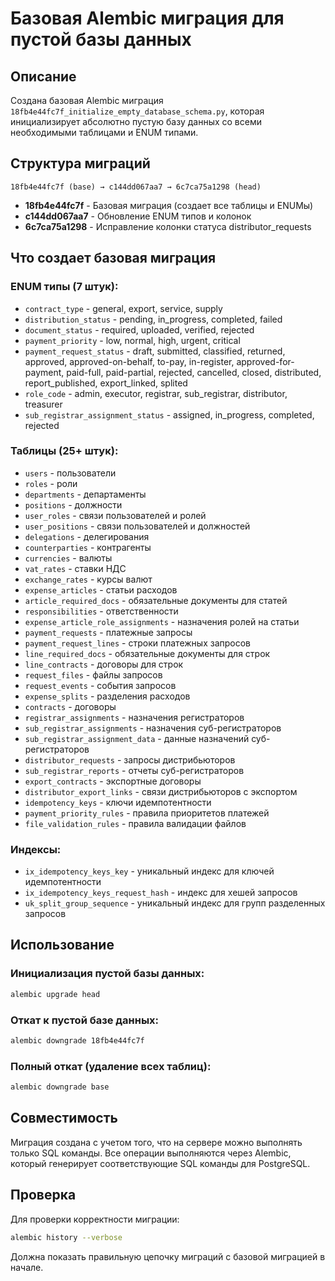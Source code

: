 # Базовая Alembic миграция для пустой базы данных

## Описание

Создана базовая Alembic миграция `18fb4e44fc7f_initialize_empty_database_schema.py`, которая инициализирует абсолютно пустую базу данных со всеми необходимыми таблицами и ENUM типами.

## Структура миграций

```
18fb4e44fc7f (base) → c144dd067aa7 → 6c7ca75a1298 (head)
```

- **18fb4e44fc7f** - Базовая миграция (создает все таблицы и ENUMы)
- **c144dd067aa7** - Обновление ENUM типов и колонок
- **6c7ca75a1298** - Исправление колонки статуса distributor_requests

## Что создает базовая миграция

### ENUM типы (7 штук):
- `contract_type` - general, export, service, supply
- `distribution_status` - pending, in_progress, completed, failed
- `document_status` - required, uploaded, verified, rejected
- `payment_priority` - low, normal, high, urgent, critical
- `payment_request_status` - draft, submitted, classified, returned, approved, approved-on-behalf, to-pay, in-register, approved-for-payment, paid-full, paid-partial, rejected, cancelled, closed, distributed, report_published, export_linked, splited
- `role_code` - admin, executor, registrar, sub_registrar, distributor, treasurer
- `sub_registrar_assignment_status` - assigned, in_progress, completed, rejected

### Таблицы (25+ штук):
- `users` - пользователи
- `roles` - роли
- `departments` - департаменты
- `positions` - должности
- `user_roles` - связи пользователей и ролей
- `user_positions` - связи пользователей и должностей
- `delegations` - делегирования
- `counterparties` - контрагенты
- `currencies` - валюты
- `vat_rates` - ставки НДС
- `exchange_rates` - курсы валют
- `expense_articles` - статьи расходов
- `article_required_docs` - обязательные документы для статей
- `responsibilities` - ответственности
- `expense_article_role_assignments` - назначения ролей на статьи
- `payment_requests` - платежные запросы
- `payment_request_lines` - строки платежных запросов
- `line_required_docs` - обязательные документы для строк
- `line_contracts` - договоры для строк
- `request_files` - файлы запросов
- `request_events` - события запросов
- `expense_splits` - разделения расходов
- `contracts` - договоры
- `registrar_assignments` - назначения регистраторов
- `sub_registrar_assignments` - назначения суб-регистраторов
- `sub_registrar_assignment_data` - данные назначений суб-регистраторов
- `distributor_requests` - запросы дистрибьюторов
- `sub_registrar_reports` - отчеты суб-регистраторов
- `export_contracts` - экспортные договоры
- `distributor_export_links` - связи дистрибьюторов с экспортом
- `idempotency_keys` - ключи идемпотентности
- `payment_priority_rules` - правила приоритетов платежей
- `file_validation_rules` - правила валидации файлов

### Индексы:
- `ix_idempotency_keys_key` - уникальный индекс для ключей идемпотентности
- `ix_idempotency_keys_request_hash` - индекс для хешей запросов
- `uk_split_group_sequence` - уникальный индекс для групп разделенных запросов

## Использование

### Инициализация пустой базы данных:
```bash
alembic upgrade head
```

### Откат к пустой базе данных:
```bash
alembic downgrade 18fb4e44fc7f
```

### Полный откат (удаление всех таблиц):
```bash
alembic downgrade base
```

## Совместимость

Миграция создана с учетом того, что на сервере можно выполнять только SQL команды. Все операции выполняются через Alembic, который генерирует соответствующие SQL команды для PostgreSQL.

## Проверка

Для проверки корректности миграции:
```bash
alembic history --verbose
```

Должна показать правильную цепочку миграций с базовой миграцией в начале.
